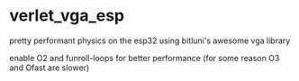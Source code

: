 # verlet_vga_esp
 pretty performant physics on the esp32 using bitluni's awesome vga library

enable O2 and funroll-loops for better performance (for some reason O3 and Ofast are slower)
